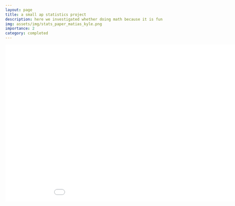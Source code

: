 ```yaml
---
layout: page
title: a small ap statistics project
description: here we investigated whether doing math because it is fun has an association with average confidence in solving math problems among high school students
img: assets/img/stats_paper_matias_kyle.png
importance: 2
category: completed
---
```




  <iframe src="assets/pdf/matias-kyle-mathfunconf-stats.pdf" frameborder="0" height="500" width="1000">
  </iframe>



